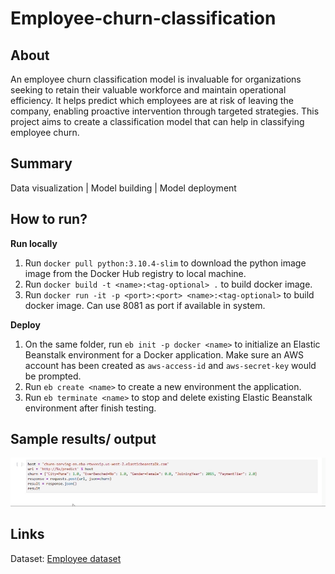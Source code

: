 # Employee-churn-classification

## About 
An employee churn classification model is invaluable for organizations seeking to retain their valuable workforce and maintain operational efficiency. It helps predict which employees are at risk of leaving the company, enabling proactive intervention through targeted strategies. This project aims to create a classification model that can help in classifying employee churn. 

## Summary 
Data visualization | Model building | Model deployment 

## How to run? 
**Run locally**
1. Run `docker pull python:3.10.4-slim` to download the python image image from the Docker Hub registry to local machine. 
2. Run `docker build -t <name>:<tag-optional> .` to build docker image.
3. Run `docker run -it -p <port>:<port> <name>:<tag-optional>` to build docker image. Can use 8081 as port if available in system. 

**Deploy**
1. On the same folder, run `eb init -p docker <name>` to initialize an Elastic Beanstalk environment for a Docker application. Make sure an AWS account has been created as `aws-access-id` and `aws-secret-key` would be prompted.
2. Run `eb create <name>` to create a new environment the application. 
3. Run `eb terminate <name>` to stop and delete existing Elastic Beanstalk environment after finish testing.

## Sample results/ output
![](https://github.com/CH2001/Employee-churn-classification/blob/main/Image/Demo.gif)

## Links 
Dataset: [Employee dataset](https://www.kaggle.com/datasets/tawfikelmetwally/employee-dataset/data)

